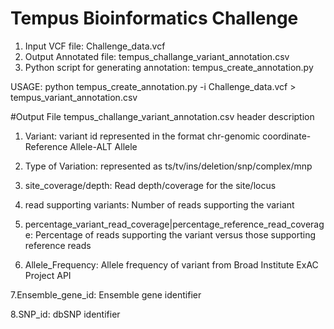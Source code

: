 # Tempus Bioinformatics Challenge

1. Input VCF file: Challenge_data.vcf
2. Output Annotated file: tempus_challange_variant_annotation.csv
3. Python script for generating annotation: tempus_create_annotation.py

USAGE: python tempus_create_annotation.py -i Challenge_data.vcf > tempus_variant_annotation.csv

#Output File  tempus_challange_variant_annotation.csv header description
1. Variant: variant id represented in the format
	chr-genomic coordinate-Reference Allele-ALT Allele

2. Type of Variation: 
	represented as ts/tv/ins/deletion/snp/complex/mnp

3. site_coverage/depth: 
	Read depth/coverage for the site/locus

4. read supporting variants: 
	Number of reads supporting the variant

5. percentage_variant_read_coverage|percentage_reference_read_coverage:
	Percentage of reads supporting the variant versus those supporting reference reads

6. Allele_Frequency:
	Allele frequency of variant from Broad Institute ExAC Project API

7.Ensemble_gene_id:
	Ensemble gene identifier

8.SNP_id:
	dbSNP identifier

